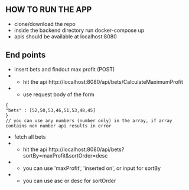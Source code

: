 
## HOW TO RUN THE APP

- clone/download the repo
- inside the backend directory run docker-compose up
- apis should be available at localhost:8080

## End points

 - insert bets and findout max profit (POST)
 - -  hit the api http://localhost:8080/api/bets/CalculateMaximumProfit
 - -  use request body of the form 
```
{
"bets" : [52,50,53,46,51,53,48,45]
}
// you can use any numbers (number only) in the array, if array contains non number api results in error
```
- fetch all bets 
- - hit the api http://localhost:8080/api/bets?sortBy=maxProfit&sortOrder=desc
- - you can use 'maxProfit', 'inserted on', or input for sortBy
- - you can use asc or desc for sortOrder







